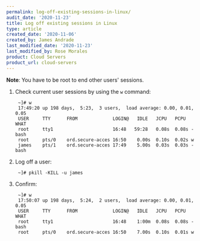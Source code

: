 ```yaml
---
permalink: log-off-existing-sessions-in-linux/
audit_date: '2020-11-23'
title: Log off existing sessions in Linux
type: article
created_date: '2020-11-06'
created_by: James Andrade
last_modified_date: '2020-11-23'
last_modified_by: Rose Morales
product: Cloud Servers
product_url: cloud-servers
---
```


**Note**: You have to be root to end other users' sessions.

1. Check current user sessions by using the `w` command:

        ~]# w
        17:49:20 up 198 days,  5:23,  3 users,  load average: 0.00, 0.01, 0.05
        USER     TTY      FROM             LOGIN@   IDLE   JCPU   PCPU WHAT
        root     tty1                      16:48   59:28   0.08s  0.08s -bash
        root     pts/0    ord.secure-acces 16:50    0.00s  0.10s  0.02s w
        james    pts/1    ord.secure-acces 17:49    5.00s  0.03s  0.03s -bash

2. Log off a user:

        ~]# pkill -KILL -u james

3. Confirm:

        ~]# w
        17:50:07 up 198 days,  5:24,  2 users,  load average: 0.00, 0.01, 0.05
        USER     TTY      FROM             LOGIN@   IDLE   JCPU   PCPU WHAT
        root     tty1                      16:48    1:00m  0.08s  0.08s -bash
        root     pts/0    ord.secure-acces 16:50    7.00s  0.10s  0.01s w
